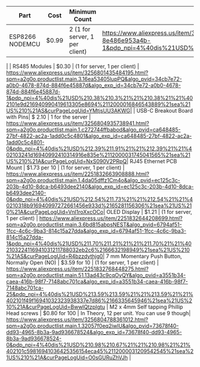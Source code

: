| Part | Cost | Minimum Count | Link |
| -----| ----- | ----| -----| 
| ESP8266 NODEMCU| $0.99 | 2 (1 for server, 1 per client)| https://www.aliexpress.us/item/3256805522032182.html?spm=a2g0o.productlist.main.3.5b445370jtbJZo&algo_pvid=5f8ac964-3dcc-4a4f-8d5e-8e486e953a4b&algo_exp_id=5f8ac964-3dcc-4a4f-8d5e-8e486e953a4b-1&pdp_npi=4%40dis%21USD%2110.29%210.99%21%21%2174.97%21%21%402101d8b516940988087291417ebf60%2112000034079534389%21sea%21US%210%21A&curPageLogUid=iezwLcO7B9iY|
|
| RS485 Modules | $0.30 | (1 for server, 1 per client) | https://www.aliexpress.us/item/3256801435484195.html?spm=a2g0o.productlist.main.3.16ea53405lupPQ&algo_pvid=34cb7e72-a0b0-4678-874d-884f6e45887d&algo_exp_id=34cb7e72-a0b0-4678-874d-884f6e45887d-1&pdp_npi=4%40dis%21USD%210.38%210.3%21%21%210.38%21%21%402101e9d216940990419613305e8694%2112000016846543889%21sea%21US%210%21AS&curPageLogUid=YMtjsUU3AKWG| 
| USB-C Breakout Board with Pins| $ 2.10 |  1 for the server | https://www.aliexpress.us/item/3256804935738941.html?spm=a2g0o.productlist.main.1.c272744ffbabod&algo_pvid=ca648485-27bf-4822-ac2a-1add0c5c4801&algo_exp_id=ca648485-27bf-4822-ac2a-1add0c5c4801-0&pdp_npi=4%40dis%21USD%212.39%211.91%21%21%212.39%21%21%402103241d16940992410314916e835e%2112000031745041565%21sea%21US%210%21A&curPageLogUid=NxS090V2PRpQ|
RJ45 Ethernet PCB Mount | $1.73 per 10 | (1 for server, 1 per client) | https://www.aliexpress.us/item/2251832663908888.html?spm=a2g0o.productlist.main.1.4da05dffz1Cm4o&algo_pvid=ec125c3c-203b-4d10-8dca-b6493dee2140&algo_exp_id=ec125c3c-203b-4d10-8dca-b6493dee2140-0&pdp_npi=4%40dis%21USD%212.54%211.73%21%21%212.54%21%21%40210318b916940997272661456e933d%2165281156306%21sea%21US%210%21A&curPageLogUid=VnI1roXxcOCo|
OLED Display | $1.21 | (1 for server, 1 per client) | https://www.aliexpress.us/item/2251832644208699.html?spm=a2g0o.productlist.main.3.6bd815abpsNEST&algo_pvid=6794af51-1fcc-4c6c-9ba3-814c15a27dda&algo_exp_id=6794af51-1fcc-4c6c-9ba3-814c15a27dda-1&pdp_npi=4%40dis%21USD%211.70%211.21%21%21%211.70%21%21%402103224116941031211788032eb2c6%2166632198949%21sea%21US%210%21AS&curPageLogUid=R4bzzdythjg0|
7 mm Momentary Push Button, Normally Open (NO) | $3.59 for 10 | (1 for server, 1 per client) | https://www.aliexpress.us/item/2251832768448275.html?spm=a2g0o.productlist.main.51.13ad43c9cqOyQY&algo_pvid=a3551b34-caea-416b-98f7-7148abc701ca&algo_exp_id=a3551b34-caea-416b-98f7-7148abc701ca-25&pdp_npi=4%40dis%21USD%213.59%213.59%21%21%213.59%21%21%402101f49f16941032323938337e7d86%2166335645946%21sea%21US%210%21A&curPageLogUid=BwwlQtzpIgtu |
M2 x 4mm Self tapping  Phillip Head screws | $0.80 for 100 | In Theory, 12 per unit. You can use 9 though| https://www.aliexpress.us/item/3256804788361012.html?spm=a2g0o.productlist.main.1.32057f0eq2iwlU&algo_pvid=73678f40-dd93-4965-8b3a-9ad936678524&algo_exp_id=73678f40-dd93-4965-8b3a-9ad936678524-0&pdp_npi=4%40dis%21USD%210.98%210.67%21%21%210.98%21%21%402101c59816941036425356154eca45%2112000031209542545%21sea%21US%210%21A&curPageLogUid=O0sGURuZhVJh |
